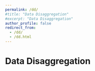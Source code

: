 ```yaml
---
permalink: /dd/
#title: "Data Disaggregation"
#excerpt: "Data Disaggregation"
author_profile: false 
redirect_from: 
  - /dd/
  - /dd.html
---
```


# Data Disaggregation


